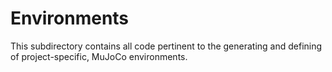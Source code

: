 # Environments

This subdirectory contains all code pertinent to the generating and defining
of project-specific, MuJoCo environments.
